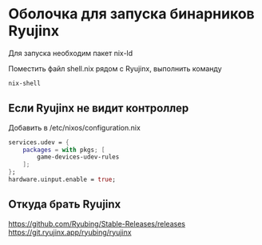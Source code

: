 # Оболочка для запуска бинарников Ryujinx

Для запуска необходим пакет nix-ld

Поместить файл shell.nix рядом с Ryujinx, выполнить команду
```bash
nix-shell
```

## Если Ryujinx не видит контроллер
Добавить в /etc/nixos/configuration.nix

```nix
services.udev = {
    packages = with pkgs; [
        game-devices-udev-rules
    ];
};
hardware.uinput.enable = true;
```

## Откуда брать Ryujinx
https://github.com/Ryubing/Stable-Releases/releases
https://git.ryujinx.app/ryubing/ryujinx